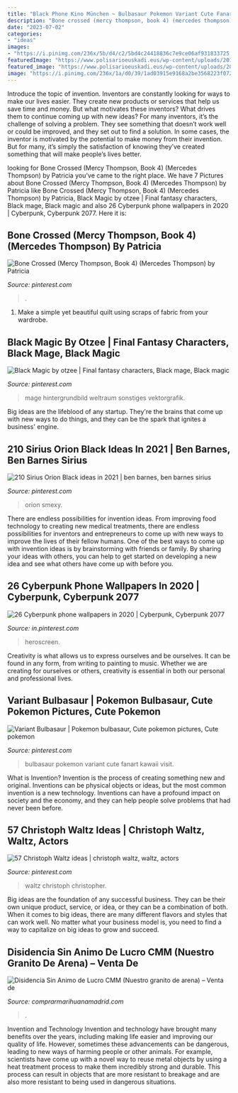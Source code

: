 ```yaml
---
title: "Black Phone Kino München ~ Bulbasaur Pokemon Variant Cute Fanart Kawaii Visit"
description: "Bone crossed (mercy thompson, book 4) (mercedes thompson) by patricia"
date: "2023-07-02"
categories:
- "ideas"
images:
- "https://i.pinimg.com/236x/5b/d4/c2/5bd4c24418836c7e9ce06af931833725.jpg"
featuredImage: "https://www.polisarioeuskadi.eus/wp-content/uploads/2019/11/Logo-rasd-facebook.jpg"
featured_image: "https://www.polisarioeuskadi.eus/wp-content/uploads/2019/11/Logo-rasd-facebook.jpg"
image: "https://i.pinimg.com/236x/1a/d0/39/1ad03915e9168a2be3568223f07238e2--german-men-christoph-waltz.jpg"
---
```



Introduce the topic of invention.
Inventors are constantly looking for ways to make our lives easier. They create new products or services that help us save time and money. But what motivates these inventors? What drives them to continue coming up with new ideas?
For many inventors, it’s the challenge of solving a problem. They see something that doesn’t work well or could be improved, and they set out to find a solution. In some cases, the inventor is motivated by the potential to make money from their invention. But for many, it’s simply the satisfaction of knowing they’ve created something that will make people’s lives better.

	

		
looking for Bone Crossed (Mercy Thompson, Book 4) (Mercedes Thompson) by Patricia you've came to the right place. We have 7 Pictures about Bone Crossed (Mercy Thompson, Book 4) (Mercedes Thompson) by Patricia like Bone Crossed (Mercy Thompson, Book 4) (Mercedes Thompson) by Patricia, Black Magic by otzee | Final fantasy characters, Black mage, Black magic and also 26 Cyberpunk phone wallpapers in 2020 | Cyberpunk, Cyberpunk 2077. Here it is:
		
    
## Bone Crossed (Mercy Thompson, Book 4) (Mercedes Thompson) By Patricia

<img loading=lazy src="https://i.pinimg.com/originals/71/1e/ab/711eab45071e5609c294d4fa8a3ea4e6.jpg" onerror="this.onerror=null;this.src='https://tse3.mm.bing.net/th?id=OIP.vAp3GAao6GD1egH-rloAbAAAAA&amp;pid=15.1';" alt="Bone Crossed (Mercy Thompson, Book 4) (Mercedes Thompson) by Patricia">

_Source: pinterest.com_

>. 

	

1. Make a simple yet beautiful quilt using scraps of fabric from your wardrobe.

    
## Black Magic By Otzee | Final Fantasy Characters, Black Mage, Black Magic

<img loading=lazy src="https://i.pinimg.com/originals/7d/0e/f8/7d0ef81cad40ecf35161f53bae168573.jpg" onerror="this.onerror=null;this.src='https://tse3.mm.bing.net/th?id=OIP.43QnlkBDXV-S6kxxGHrFBgHaHa&amp;pid=15.1';" alt="Black Magic by otzee | Final fantasy characters, Black mage, Black magic">

_Source: pinterest.com_

>mage hintergrundbild weltraum sonstiges vektorgrafik. 

	

Big ideas are the lifeblood of any startup. They're the brains that come up with new ways to do things, and they can be the spark that ignites a business' engine.

    
## 210 Sirius Orion Black Ideas In 2021 | Ben Barnes, Ben Barnes Sirius

<img loading=lazy src="https://i.pinimg.com/236x/5b/d4/c2/5bd4c24418836c7e9ce06af931833725.jpg" onerror="this.onerror=null;this.src='https://tse3.mm.bing.net/th?id=OIP.QRPzkSi95x1-BVI2tXJz9wAAAA&amp;pid=15.1';" alt="210 Sirius Orion Black ideas in 2021 | ben barnes, ben barnes sirius">

_Source: pinterest.com_

>orion smexy. 

	

There are endless possibilities for invention ideas. From improving food technology to creating new medical treatments, there are endless possibilities for inventors and entrepreneurs to come up with new ways to improve the lives of their fellow humans. One of the best ways to come up with invention ideas is by brainstorming with friends or family. By sharing your ideas with others, you can help to get started on developing a new idea and see what others have come up with before you.

    
## 26 Cyberpunk Phone Wallpapers In 2020 | Cyberpunk, Cyberpunk 2077

<img loading=lazy src="https://i.pinimg.com/originals/61/fa/0e/61fa0eb259f933a187f5dd1656f523d1.png" onerror="this.onerror=null;this.src='https://tse4.mm.bing.net/th?id=OIP.OWKdRZ2-S4L4lf7omWaD9QAAAA&amp;pid=15.1';" alt="26 Cyberpunk phone wallpapers in 2020 | Cyberpunk, Cyberpunk 2077">

_Source: in.pinterest.com_

>heroscreen. 

	

Creativity is what allows us to express ourselves and be ourselves. It can be found in any form, from writing to painting to music. Whether we are creating for ourselves or others, creativity is essential in both our personal and professional lives.

    
## Variant Bulbasaur | Pokemon Bulbasaur, Cute Pokemon Pictures, Cute Pokemon

<img loading=lazy src="https://i.pinimg.com/736x/d8/e7/d9/d8e7d98561c8ecd91de21f18c4dad503.jpg" onerror="this.onerror=null;this.src='https://tse1.mm.bing.net/th?id=OIP.kZU8Ij1AthpY4alDlB-DtwHaIM&amp;pid=15.1';" alt="Variant Bulbasaur | Pokemon bulbasaur, Cute pokemon pictures, Cute pokemon">

_Source: pinterest.com_

>bulbasaur pokemon variant cute fanart kawaii visit. 

	

What is Invention?
Invention is the process of creating something new and original. Inventions can be physical objects or ideas, but the most common invention is a new technology. Inventions can have a profound impact on society and the economy, and they can help people solve problems that had never been before.

    
## 57 Christoph Waltz Ideas | Christoph Waltz, Waltz, Actors

<img loading=lazy src="https://i.pinimg.com/236x/1a/d0/39/1ad03915e9168a2be3568223f07238e2--german-men-christoph-waltz.jpg" onerror="this.onerror=null;this.src='https://tse2.mm.bing.net/th?id=OIP.p3qOr7cRKNk0zr9wO3Sv9wAAAA&amp;pid=15.1';" alt="57 Christoph Waltz ideas | christoph waltz, waltz, actors">

_Source: pinterest.com_

>waltz christoph christopher. 

	

Big ideas are the foundation of any successful business. They can be their own unique product, service, or idea, or they can be a combination of both. When it comes to big ideas, there are many different flavors and styles that can work well. No matter what your business model is, you need to find a way to capitalize on big ideas to grow and succeed.

    
## Disidencia Sin Animo De Lucro CMM (Nuestro Granito De Arena) – Venta De

<img loading=lazy src="https://www.polisarioeuskadi.eus/wp-content/uploads/2019/11/Logo-rasd-facebook.jpg" onerror="this.onerror=null;this.src='https://tse1.mm.bing.net/th?id=OIP.0a_oQp4GuyzRdYbeItvvXAAAAA&amp;pid=15.1';" alt="Disidencia Sin Animo de Lucro CMM (Nuestro granito de arena) – Venta de">

_Source: comprarmarihuanamadrid.com_

>. 

	

Invention and Technology
Invention and technology have brought many benefits over the years, including making life easier and improving our quality of life. However, sometimes these advancements can be dangerous, leading to new ways of harming people or other animals. For example, scientists have come up with a novel way to reuse metal objects by using a heat treatment process to make them incredibly strong and durable. This process can result in objects that are more resistant to breakage and are also more resistant to being used in dangerous situations.

